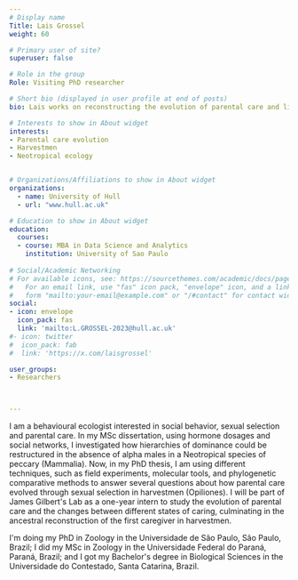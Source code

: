 ```yaml
---
# Display name
Title: Lais Grossel
weight: 60

# Primary user of site?
superuser: false

# Role in the group
Role: Visiting PhD researcher

# Short bio (displayed in user profile at end of posts)
bio: Lais works on reconstructing the evolution of parental care and life history strategies in Opiliones (harvestmen).

# Interests to show in About widget
interests:
- Parental care evolution
- Harvestmen
- Neotropical ecology


# Organizations/Affiliations to show in About widget
organizations:
  - name: University of Hull
  - url: "www.hull.ac.uk"

# Education to show in About widget
education:
  courses: 
  - course: MBA in Data Science and Analytics
    institution: University of Sao Paulo
 
# Social/Academic Networking
# For available icons, see: https://sourcethemes.com/academic/docs/page-builder/#icons
#   For an email link, use "fas" icon pack, "envelope" icon, and a link in the
#   form "mailto:your-email@example.com" or "/#contact" for contact widget.
social:
- icon: envelope
  icon_pack: fas
  link: 'mailto:L.GROSSEL-2023@hull.ac.uk'
#- icon: twitter
#  icon_pack: fab
#  link: 'https://x.com/laisgrossel'

user_groups:
- Researchers



---
```


I am a behavioural ecologist interested in social behavior, sexual selection and parental care. In my MSc dissertation, using hormone dosages and social networks, I investigated how hierarchies of dominance could be restructured in the absence of alpha males in a Neotropical species of peccary (Mammalia). Now, in my PhD thesis, I am using different techniques, such as field experiments, molecular tools, and phylogenetic comparative methods to answer several questions about how parental care evolved through sexual selection in harvestmen (Opiliones). I will be part of James Gilbert's Lab as a one-year intern to study the evolution of parental care and the changes between different states of caring, culminating in the ancestral reconstruction of the first caregiver in harvestmen.

I'm doing my PhD in Zoology in the Universidade de São Paulo, São Paulo, Brazil; I did my MSc in Zoology in the Universidade Federal do Paraná, Paraná, Brazil; and I got my Bachelor's degree in Biological Sciences in the Universidade do Contestado, Santa Catarina, Brazil.
 